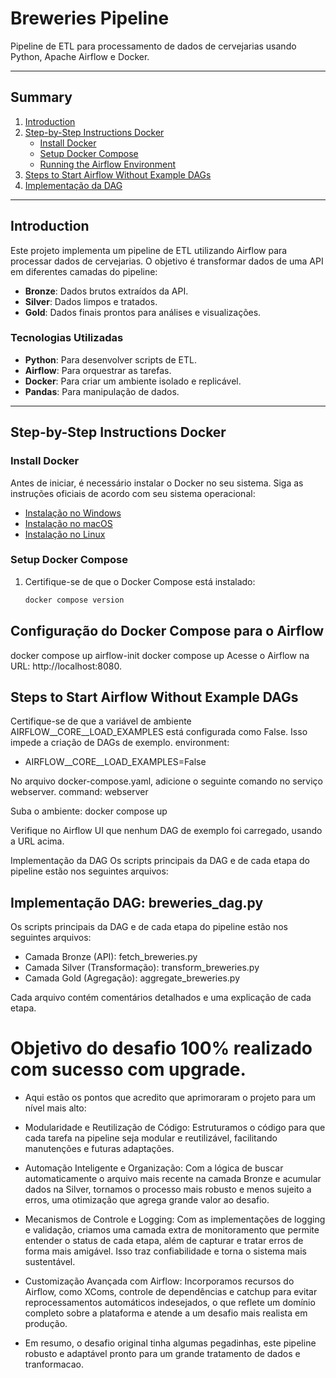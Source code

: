 # Breweries Pipeline

Pipeline de ETL para processamento de dados de cervejarias usando Python, Apache Airflow e Docker.

---

## Summary
1. [Introduction](#introduction)
2. [Step-by-Step Instructions Docker](#step-by-step-instructions-docker)
   - [Install Docker](#install-docker)
   - [Setup Docker Compose](#setup-docker-compose)
   - [Running the Airflow Environment](#running-the-airflow-environment)
3. [Steps to Start Airflow Without Example DAGs](#steps-to-start-airflow-without-example-dags)
4. [Implementação da DAG](#implementação-da-dag)

---

## Introduction
Este projeto implementa um pipeline de ETL utilizando Airflow para processar dados de cervejarias. O objetivo é transformar dados de uma API em diferentes camadas do pipeline:
- **Bronze**: Dados brutos extraídos da API.
- **Silver**: Dados limpos e tratados.
- **Gold**: Dados finais prontos para análises e visualizações.

### Tecnologias Utilizadas
- **Python**: Para desenvolver scripts de ETL.
- **Airflow**: Para orquestrar as tarefas.
- **Docker**: Para criar um ambiente isolado e replicável.
- **Pandas**: Para manipulação de dados.

---

## Step-by-Step Instructions Docker

### Install Docker
Antes de iniciar, é necessário instalar o Docker no seu sistema. Siga as instruções oficiais de acordo com seu sistema operacional:
- [Instalação no Windows](https://docs.docker.com/desktop/install/windows-install/)
- [Instalação no macOS](https://docs.docker.com/desktop/install/mac-install/)
- [Instalação no Linux](https://docs.docker.com/engine/install/)

### Setup Docker Compose
1. Certifique-se de que o Docker Compose está instalado:
   ```bash
   docker compose version
## Configuração do Docker Compose para o Airflow
docker compose up airflow-init
docker compose up
Acesse o Airflow na URL: http://localhost:8080.

## Steps to Start Airflow Without Example DAGs
Certifique-se de que a variável de ambiente AIRFLOW__CORE__LOAD_EXAMPLES está configurada como False. Isso impede a criação de DAGs de exemplo.
environment:
  - AIRFLOW__CORE__LOAD_EXAMPLES=False
    
No arquivo docker-compose.yaml, adicione o seguinte comando no serviço webserver.
command: webserver

Suba o ambiente:
docker compose up

Verifique no Airflow UI que nenhum DAG de exemplo foi carregado, usando a URL acima.

Implementação da DAG
Os scripts principais da DAG e de cada etapa do pipeline estão nos seguintes arquivos:

## Implementação DAG: breweries_dag.py

Os scripts principais da DAG e de cada etapa do pipeline estão nos seguintes arquivos:

* Camada Bronze (API): fetch_breweries.py
* Camada Silver (Transformação): transform_breweries.py
* Camada Gold (Agregação): aggregate_breweries.py

Cada arquivo contém comentários detalhados e uma explicação de cada etapa.

# Objetivo do desafio 100% realizado com sucesso com upgrade. 

*  Aqui estão os pontos que acredito que aprimoraram o projeto para um nível mais alto:

* Modularidade e Reutilização de Código: Estruturamos o código para que cada tarefa na pipeline
seja modular e reutilizável, facilitando manutenções e futuras adaptações.

* Automação Inteligente e Organização: Com a lógica de buscar automaticamente o arquivo mais recente
na camada Bronze e acumular dados na Silver, tornamos o processo mais robusto e menos sujeito a erros,
uma otimização que agrega grande valor ao desafio.

* Mecanismos de Controle e Logging: Com as implementações de logging e validação,
criamos uma camada extra de monitoramento que permite entender o status de cada etapa,
além de capturar e tratar erros de forma mais amigável. Isso traz confiabilidade e torna o sistema mais sustentável.

* Customização Avançada com Airflow: Incorporamos recursos do Airflow, como XComs, controle de dependências e catchup
para evitar reprocessamentos automáticos indesejados, o que reflete um domínio completo sobre a
plataforma e atende a um desafio mais realista em produção.

* Em resumo, o desafio original tinha algumas pegadinhas, este pipeline robusto e adaptável pronto para um grande tratamento
de dados e tranformacao.






